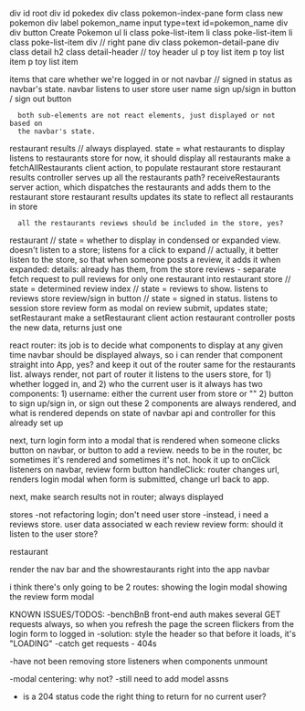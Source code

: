 div id root
  div id pokedex
    div class pokemon-index-pane
      form class new pokemon
        div
          label pokemon_name
          input type=text id=pokemon_name
        div
        div
        button Create Pokemon
      ul
        li class poke-list-item
        li class poke-list-item
        li class poke-list-item
    div // right pane
      div class pokemon-detail-pane
        div class detail
        h2 class detail-header // toy header
        ul
          p toy list item
          p toy list item
          p toy list item

items that care whether we're logged in or not
  navbar // signed in status as navbar's state. navbar listens to user store
    user name
    sign up/sign in button / sign out button

      both sub-elements are not react elements, just displayed or not based on
      the navbar's state.


  restaurant results // always displayed. state = what restaurants to display
    listens to restaurants store
    for now, it should display all restaurants
      make a fetchAllRestaurants client action, to populate restaurant store
      restaurant results controller serves up all the restaurants
        path?
      receiveRestaurants server action, which dispatches the restaurants and adds them to the restaurant store
      restaurant results updates its state to reflect all restaurants in store

      all the restaurants reviews should be included in the store, yes?


  restaurant // state = whether to display in condensed or expanded view.  doesn't listen to a store; listens for a click to    expand // actually, it better listen to the store, so that when someone posts a review, it adds it
    when expanded:
      details: already has them, from the store
      reviews - separate fetch request to pull reviews for only one restaurant into restaurant store // state = determined
        review index // state = reviews to show. listens to reviews store
        review/sign in button // state = signed in status.  listens to session store
        review form as modal
        on review submit, updates state; setRestaurant
          make a setRestaurant client action
          restaurant controller posts the new data, returns just one


  react router: its job is to decide what components to display at any given time
  navbar
    should be displayed always, so i can render that component straight into App, yes? and keep it out of the router
      same for the restaurants list.  always render, not part of router
    it listens to the users store, for
      1) whether logged in, and
      2) who the current user is
    it always has two components:
      1) username: either the current user from store or ""
      2) button to sign up/sign in, or sign out
      these 2 components are always rendered, and what is rendered depends on state of navbar
    api and controller for this already set up

  next, turn login form into a modal that is rendered when someone clicks button on navbar, or button to add a review.
    needs to be in the router, bc sometimes it's rendered and sometimes it's not.
    hook it up to onClick listeners on navbar, review form button
      handleClick:  router changes url, renders login modal
    when form is submitted, change url back to app.

  next, make search results
    not in router; always displayed


  stores
    -not refactoring login; don't need user store
    -instead, i need a reviews store. user data associated w each review
  review form: should it listen to the user store?

  restaurant


render the nav bar and the showrestaurants right into the app navbar

  i think there's only going to be 2 routes:
  showing the login modal
  showing the review form modal





KNOWN ISSUES/TODOS:
-benchBnB front-end auth makes several GET requests always, so when you
 refresh the page the screen flickers from the login form to logged in
  -solution:  style the header so that before it loads, it's "LOADING"
  -catch get requests - 404s

-have not been removing store listeners when components unmount

-modal centering: why not?
-still need to add model assns



* is a 204 status code the right thing to return for no current user?
